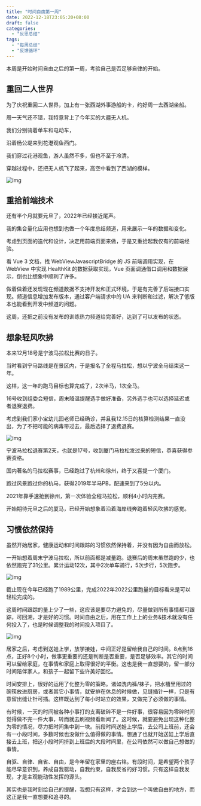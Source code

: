 ```yaml
---
title: "时间自由第一周"
date: 2022-12-18T23:05:20+08:00
draft: false
categories:
  - "反思总结"
tags:
  - "每周总结"
  - "反馈循环"
---
```


本周是开始时间自由之后的第一周，考验自己是否足够自律的开始。



## 重回二人世界

为了庆祝重回二人世界，加上有一张西湖外事游船的卡，约好周一去西湖坐船。

周一天气还不错，我特意背上了今年买的大疆无人机。

我们分别骑着单车和电动车，

沿着杨公堤来到花港观鱼西门。

我们穿过花港观鱼，游人虽然不多，但也不至于冷清。

穿越过程中，还把无人机飞了起来，高空中看到了西湖的模样。

![img](https://cdn.nlark.com/yuque/0/2023/png/177619/1672587210235-65b560da-b49f-4643-9be9-e6976a1f2128.png)



## 重拾前端技术

还有半个月就要元旦了，2022年已经接近尾声。

我的集合量化应用也想到也做一个年度总结频道，用来展示一年的数据和变化。

考虑到页面的迭代和设计，决定用前端页面来做，于是又重拾起我仅有的前端经验。

看 Vue 3 文档，找 WebViewJavascriptBridge 的 JS 前端调用实现，在 WebView 中实现 HealthKit 的数据获取实现，Vue 页面调通借口调用和数据展示，倒也比想象中顺利了许多。

做着做着还发现现在频道数据不支持开发和正式环境，于是有完善了后端接口实现。频道信息增加发布版本，通过客户端请求中的 UA 来判断和过滤，解决了低版本也能看到开发中频道的问题。

这周，还把之前没有发布的训练热力频道给完善好，达到了可以发布的状态。



## 想象轻风吹拂

本来12月18号是宁波马拉松比赛的日子。

当时看到宁马路线是在景区内，于是报名了全程马拉松，想以宁波全马结束这一年。

这样，这一年的跑马目标也算完成了，2次半马，1次全马。

16号收到组委会短信，周末降温提醒选手做好准备，另外选手也可以选择延迟或者退赛退费。

考虑到我们家小宝幼儿园老师已经确诊，并且我12.15日的核算检测结果一直没出，为了不把可能的病毒带过去，最后选择了退费退赛。

![img](https://cdn.nlark.com/yuque/0/2023/png/177619/1672588978516-6606a370-a0dd-4c92-b4ec-7867a2235814.png)



宁波马拉松退赛第2天，也就是17号，收到厦门马拉松发过来的短信，恭喜获得参赛资格。

国内著名的马拉松赛事，已经跑过了杭州和徐州，终于又喜提一个厦门。

跑过风景跑过你的杭马，获得2019年半马PB，配速来到了5分以内。

2021年靠手速抢到徐州，第一次体验全程马拉松，顺利4小时内完赛。

开始期待元旦之后的厦马，已经开始想象着沿着海岸线奔跑着轻风吹拂的感觉。



## 习惯依然保持

虽然开始居家，健康运动和时间跟踪的习惯依然保持着，并没有因为自由而放松。

一开始想着周末宁波马拉松，所以前面都是减量跑。退赛后的周末虽然跑的少，也依然跑完了31公里。累计运动12次，其中2次单车骑行，5次步行，5次跑步。

![img](https://cdn.nlark.com/yuque/0/2023/png/177619/1672621486363-4e147d1e-dcbb-4b51-abe0-24d4fccb6467.png)

截止现在今年已经跑了1989公里，完成2022年2022公里跑量的目标看来是可以轻松完成的。



这周时间跟踪的量上少了一些，这应该是要尽力避免的，尽量做到所有事情都可跟踪，可回溯，才是好的习惯。时间自由之后，用在工作上上的业务&技术就没有任何投入了，也是时候调整我的时间投入项目了。

![img](https://cdn.nlark.com/yuque/0/2023/png/177619/1672620719752-162c262e-0a42-4529-a6be-20d0db754328.png)



居家之后，考虑到送娃上学，放学接娃，中间正好是留给我自己的时间。8点到16点，正好8个小时，做事更重要的还是判断是否重要，是否足够效率。其它的时间可以留给家庭，在事情和家庭上取得很好的平衡。这也是我一直想要的，留一部分时间陪伴家人，和孩子一起留下些许美好回忆。

时间安排上，很好的运用了化整为零的策略。诸如洗内裤/袜子，把水槽里用过的碗筷放进厨房，或者其它小事情，就安排在休息的时候做，见缝插针一样，只是有意留出缝让针可插。这样既达到了每小时站立的效果，又做完了必须做的事情。

有时候，一天的时间被各种小事打的支离破碎不是一件好事，很容易因为零碎时间觉得做不完一件大事，转而就去刷视频看新闻了。这时候，就要避免出现这种化整为零的情况，尽力把时间集中到一块。前段时间送娃上学后，去公司上班前，还会有一小段时间，多数时候也没做什么值得做的事情。想通了也就开始送娃上学后直接去上班，把这小段时间挤到上班后的大段时间里，在公司依然可以做自己想做的事情。

自驱、自律、自省、自由，是今年留在家里的座右铭。有段时间，是希望两个孩子能尽早意识到，养成自我驱动，自我约束，自我反省的好习惯。只有这样自我发现，才是主观能动性发挥的源头。

其实也是我时刻给自己的提醒，我想只有这样，才会到达一个叫做自由的地方，而这正是我一直想要和追寻的。
